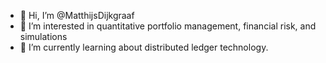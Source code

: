 - 👋 Hi, I’m @MatthijsDijkgraaf
- 👀 I’m interested in quantitative portfolio management, financial risk, and simulations 
- 🌱 I’m currently learning about distributed ledger technology.

<!---
MatthijsDijkgraaf/MatthijsDijkgraaf is a ✨ special ✨ repository because its `README.md` (this file) appears on your GitHub profile.
You can click the Preview link to take a look at your changes.
--->
